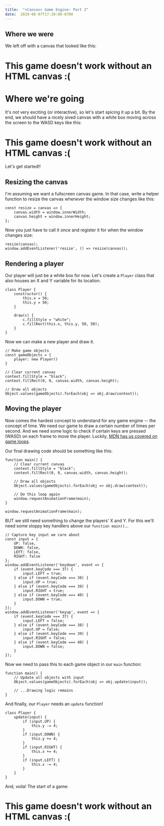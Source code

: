 ```yaml
---
title:  "<Canvas> Game Engine: Part 2"
date:  2019-08-07T17:30:00-0700
---
```


## Where we were
We left off with a canvas that looked like this:

<canvas id="gameCanvasOld">
  <h1>This game doesn't work without an HTML canvas :(</h1>
</canvas>

# Where we're going
It's not very exciting (or interactive), so let's start spicing it up a bit. By the end, we should have a nicely sived canvas with a white box moving across the screen to the WASD keys like this:

<canvas id="gameCanvas">
  <h1>This game doesn't work without an HTML canvas :(</h1>
</canvas>

Let's get started!!

## Resizing the canvas
I'm assuming we want a fullscreen canvas game. In that case, write a helper function to resize the canvas whenever the window size changes like this:

```
const resize = canvas => {
	canvas.width = window.innerWidth;
	canvas.height = window.innerHeight;
};
```

Now you just have to call it once and register it for when the window changes size:
```
resize(canvas);
window.addEventListener('resize', () => resize(canvas));
```

## Rendering a player
Our player will just be a white box for now. Let's create a `Player` class that also houses an X and Y variable for its location.

```
class Player {
	constructor() {
		this.x = 50;
		this.y = 50;
	}

	draw(c) {
		c.fillStyle = "white";
		c.fillRect(this.x, this.y, 50, 50); 
	}
}
```

Now we can make a new player and draw it.

```
// Make game objects
const gameObjects = {
	player: new Player()
}

// Clear current canvas
context.fillStyle = "black";
context.fillRect(0, 0, canvas.width, canvas.height); 

// Draw all objects
Object.values(gameObjects).forEach(obj => obj.draw(context));
```

## Moving the player
Now comes the hardest concept to understand for any game engine -- the concept of time. We need our game to draw a certain number of times per second. And we need some logic to check if certain keys are pressed (WASD) on each frame to move the player. Luckily, [MDN has us covered on game loops](mdn/link).

Our final drawing code should be something like this:

```
function main() {
	// Clear current canvas
	context.fillStyle = "black";
	context.fillRect(0, 0, canvas.width, canvas.height); 

	// Draw all objects
	Object.values(gameObjects).forEach(obj => obj.draw(context));

	// Do this loop again
	window.requestAnimationFrame(main);
}

window.requestAnimationFrame(main);
```

BUT we still need something to change the players' X and Y. For this we'll need some sloppy key handlers above our `function main()`...
```
// Capture key input we care about
const input = {
	UP: false,
	DOWN: false,
	LEFT: false,
	RIGHT: false
};
window.addEventListener('keydown', event => {
	if (event.keyCode === 37) {
		input.LEFT = true;
	} else if (event.keyCode === 38) {
		input.UP = true;
	} else if (event.keyCode === 39) {
		input.RIGHT = true;
	} else if (event.keyCode === 40) {
		input.DOWN = true;
	}
});
window.addEventListener('keyup', event => {
	if (event.keyCode === 37) {
		input.LEFT = false;
	} else if (event.keyCode === 38) {
		input.UP = false;
	} else if (event.keyCode === 39) {
		input.RIGHT = false;
	} else if (event.keyCode === 40) {
		input.DOWN = false;
	}
});
```

Now we need to pass this to each game object in our `main` function:
```
function main() {
	// Update all objects with input
	Object.values(gameObjects).forEach(obj => obj.update(input));

	// ...Drawing logic remains
}
```

And finally, our `Player` needs an `update` function!
```
class Player {
	update(input) {
		if (input.UP) {
			this.y -= 4;
		}
		if (input.DOWN) {
			this.y += 4;
		}
		if (input.RIGHT) {
			this.x += 4;
		}
		if (input.LEFT) {
			this.x -= 4;
		}
	}
}
```

And, voila! The start of a game:

<canvas id="gameCanvas2">
  <h1>This game doesn't work without an HTML canvas :(</h1>
</canvas>